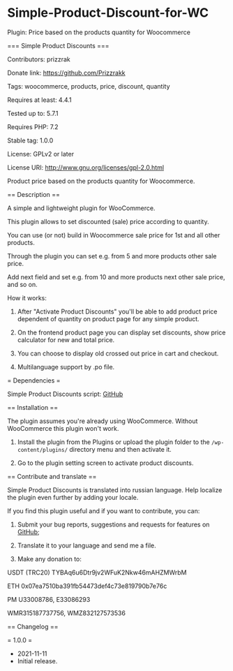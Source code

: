 # Simple-Product-Discount-for-WC
Plugin: Price based on the products quantity for Woocommerce

=== Simple Product Discounts ===

Contributors: prizzrak

Donate link: https://github.com/Prizzrakk

Tags: woocommerce, products, price, discount, quantity

Requires at least: 4.4.1

Tested up to: 5.7.1

Requires PHP: 7.2

Stable tag: 1.0.0

License: GPLv2 or later

License URI: http://www.gnu.org/licenses/gpl-2.0.html

Product price based on the products quantity for Woocommerce.

== Description ==

A simple and lightweight plugin for WooCommerce.

This plugin allows to set discounted (sale) price according to quantity.

You can use (or not) build in Woocommerce sale price for 1st and all other products.

Through the plugin you can set e.g. from 5 and more products other sale price.

Add next field and set e.g. from 10 and more products next other sale price, and so on.

How it works:

1. After "Activate Product Discounts" you'll be able to add product price dependent of quantity on product page for any simple product.

2. On the frontend product page you can display set discounts, show price calculator for new and total price.

3. You can choose to display old crossed out price in cart and checkout.

4. Multilanguage support by .po file.

= Dependencies =

Simple Product Discounts script: [GitHub](https://github.com/Prizzrakk/Simple-Product-Discount-for-WC)

== Installation ==

The plugin assumes you're already using WooCommerce. Without WooCommerce this plugin won't work.

1. Install the plugin from the Plugins or upload the plugin folder to the `/wp-content/plugins/` directory menu and then activate it.

2. Go to the plugin setting screen to activate product discounts.

== Contribute and translate ==

Simple Product Discounts is translated into russian language. Help localize the plugin even further by adding your locale.

If you find this plugin useful and if you want to contribute, you can:

  1. Submit your bug reports, suggestions and requests for features on [GitHub](https://github.com/Prizzrakk/Simple-Product-Discount-for-WC);

  2. Translate it to your language and send me a file.

  3. Make any donation to:

  USDT (TRC20) TYBAq6u6Dtr9jv2WFuK2Nkw46mAHZMWrbM

  ETH 0x07ea7510ba391fb54473def4c73e819790b7e76c

  PM U33008786, E33086293

  WMR315187737756, WMZ832127573536

== Changelog ==

= 1.0.0 =
* 2021-11-11
* Initial release.
